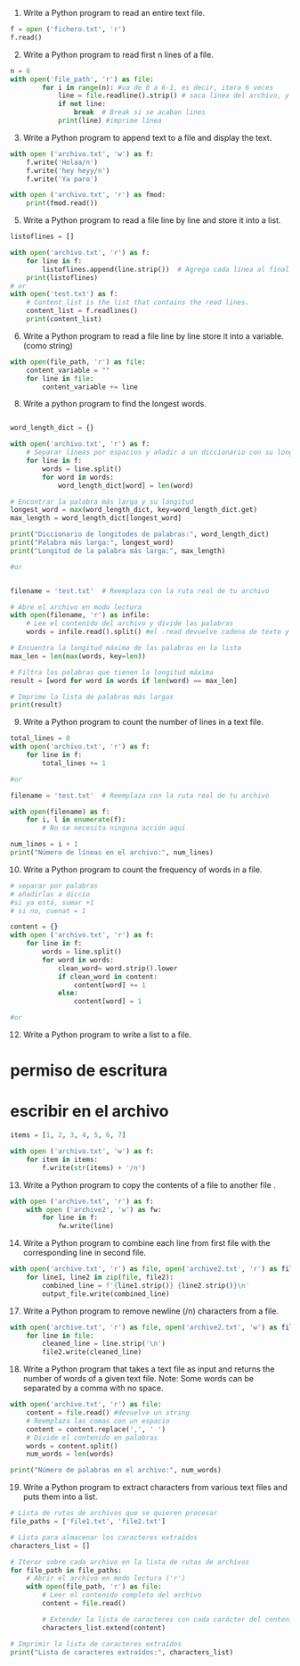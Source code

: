 1. Write a Python program to read an entire text file.

```python
f = open ('fichero.txt', 'r')
f.read()
```

2. Write a Python program to read first n lines of a file.

```python
n = 6
with open('file_path', 'r') as file:
        for i in range(n): #va de 0 a 6-1, es decir, itera 6 veces
            line = file.readline().strip() # saca línea del archivo, y la limpia
            if not line:
                break  # Break si se acaban lines
            print(line) #imprime línea
```

3. Write a Python program to append text to a file and display the text.

```python
with open ('archivo.txt', 'w') as f:
    f.write('Holaa/n')
    f.write('hey heyy/n')
    f.write('Ya paro')

with open ('archivo.txt', 'r') as fmod:
    print(fmod.read())
```

5. Write a Python program to read a file line by line and store it into a list.

```python
listoflines = []

with open('archivo.txt', 'r') as f:
    for line in f:
        listoflines.append(line.strip())  # Agrega cada línea al final de la lista, eliminando los caracteres de nueva línea al final
    print(listoflines)
# or
with open('test.txt') as f:
    # Content_list is the list that contains the read lines.
    content_list = f.readlines()
    print(content_list)

```

6. Write a Python program to read a file line by line store it into a variable. (como string)

```python
with open(file_path, 'r') as file:
    content_variable = ""
    for line in file:
        content_variable += line
```

8. Write a python program to find the longest words.

```python

word_length_dict = {}

with open('archivo.txt', 'r') as f:
    # Separar líneas por espacios y añadir a un diccionario con su longitud
    for line in f:
        words = line.split()
        for word in words:
            word_length_dict[word] = len(word)

# Encontrar la palabra más larga y su longitud
longest_word = max(word_length_dict, key=word_length_dict.get)
max_length = word_length_dict[longest_word]

print("Diccionario de longitudes de palabras:", word_length_dict)
print("Palabra más larga:", longest_word)
print("Longitud de la palabra más larga:", max_length)

#or


filename = 'test.txt'  # Reemplaza con la ruta real de tu archivo

# Abre el archivo en modo lectura
with open(filename, 'r') as infile:
    # Lee el contenido del archivo y divide las palabras
    words = infile.read().split() #el .read devuelve cadena de texto y luego separa

# Encuentra la longitud máxima de las palabras en la lista
max_len = len(max(words, key=len))

# Filtra las palabras que tienen la longitud máxima
result = [word for word in words if len(word) == max_len]

# Imprime la lista de palabras más largas
print(result)


```

9. Write a Python program to count the number of lines in a text file.

```python
total_lines = 0
with open('archivo.txt', 'r') as f:
    for line in f:
        total_lines += 1

#or

filename = 'test.txt'  # Reemplaza con la ruta real de tu archivo

with open(filename) as f:
    for i, l in enumerate(f):
        # No se necesita ninguna acción aquí

num_lines = i + 1
print("Número de líneas en el archivo:", num_lines)
```

10. Write a Python program to count the frequency of words in a file.

```python
# separar por palabras
# añadirlas a diccio
#si ya está, sumar +1
# si no, cuenat = 1

content = {}
with open ('archivo.txt', 'r') as f:
    for line in f:
        words = line.split()
        for word in words:
            clean_word= word.strip().lower
            if clean_word in content:
                content[word] += 1
            else:
                content[word] = 1

#or

```

12. Write a Python program to write a list to a file.

# permiso de escritura

# escribir en el archivo

```python
items = [1, 2, 3, 4, 5, 6, 7]

with open ('archivo.txt', 'w') as f:
    for item in items:
        f.write(str(items) + '/n')

```

13. Write a Python program to copy the contents of a file to another file .

```python
with open ('archive.txt', 'r') as f:
    with open ('archive2', 'w') as fw:
        for line in f:
            fw.write(line)
```

14. Write a Python program to combine each line from first file with the corresponding line in second file.

```python
with open('archive.txt', 'r') as file, open('archive2.txt', 'r') as file2, open('output.txt', 'w') as output_file:
    for line1, line2 in zip(file, file2):
        combined_line = f'{line1.strip()} {line2.strip()}\n'
        output_file.write(combined_line)
```

17. Write a Python program to remove newline (/n) characters from a file.

```python
with open('archive.txt', 'r') as file, open('archive2.txt', 'w') as file2:
    for line in file:
        cleaned_line = line.strip('\n')
        file2.write(cleaned_line)

```

18. Write a Python program that takes a text file as input and returns the number of words of a given text file.
    Note: Some words can be separated by a comma with no space.

```python
with open('archive.txt', 'r') as file:
    content = file.read() #devuelve un string
    # Reemplaza las comas con un espacio
    content = content.replace(',', ' ')
    # Divide el contenido en palabras
    words = content.split()
    num_words = len(words)

print("Número de palabras en el archivo:", num_words)

```

19. Write a Python program to extract characters from various text files and puts them into a list.

```python
# Lista de rutas de archivos que se quieren procesar
file_paths = ['file1.txt', 'file2.txt']

# Lista para almacenar los caracteres extraídos
characters_list = []

# Iterar sobre cada archivo en la lista de rutas de archivos
for file_path in file_paths:
    # Abrir el archivo en modo lectura ('r')
    with open(file_path, 'r') as file:
        # Leer el contenido completo del archivo
        content = file.read()

        # Extender la lista de caracteres con cada carácter del contenido
        characters_list.extend(content)

# Imprimir la lista de caracteres extraídos
print("Lista de caracteres extraídos:", characters_list)

```
